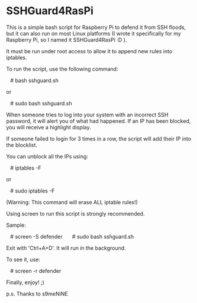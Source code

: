 SSHGuard4RasPi
==============

This is a simple bash script for Raspberry Pi to defend it from SSH floods, but it can also run on most Linux platforms (I wrote it specifically for my Raspberry Pi, so I named it SSHGuard4RasPi :D ).
 

It must be run under root access to allow it to append new rules into iptables. 

To run the script, use the following command:

` ` # bash sshguard.sh` `

or

` ` # sudo bash sshguard.sh` `

When someone tries to log into your system with an incorrect SSH password, it will alert you of what had happened. If an IP has been blocked, you will receive a highlight display. 

If someone failed to login for 3 times in a row, the script will add their IP into the blocklist.

 You can unblock all the IPs using:

` ` # iptables -F ` `

or

` ` # sudo iptables -F ` `

 (Warning: This command will erase ALL iptable rules!)

 Using screen to run this script is strongly recommended. 

Sample:

` ` # screen -S defender ` `
` ` # sudo bash sshguard.sh ` `

 Exit with 'Ctrl+A+D'. It will run in the background. 

To see it, use:

` ` # screen -r defender ` `


Finally, enjoy! ;)

p.s. Thanks to s9meNiNE